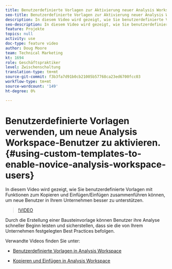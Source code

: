 ```yaml
---
title: Benutzerdefinierte Vorlagen zur Aktivierung neuer Analysis Workspace-Benutzer verwenden
seo-title: Benutzerdefinierte Vorlagen zur Aktivierung neuer Analysis Workspace-Benutzer verwenden
description: In diesem Video wird gezeigt, wie Sie benutzerdefinierte Vorlagen mit Funktionen zum Kopieren und Einfügen/Einfügen zusammenführen können, um neue Benutzer in Ihrem Unternehmen besser zu unterstützen.
seo-description: In diesem Video wird gezeigt, wie Sie benutzerdefinierte Vorlagen mit Funktionen zum Kopieren und Einfügen/Einfügen zusammenführen können, um neue Benutzer in Ihrem Unternehmen besser zu unterstützen.
feature: Projekte
topics: null
activity: use
doc-type: feature video
author: Doug Moore
team: Technical Marketing
kt: 1694
role: Geschäftspraktiker
level: Zwischenschaltung
translation-type: tm+mt
source-git-commit: f3b3fa7d91b0cb21005b57768ca23ed6700fcc03
workflow-type: tm+mt
source-wordcount: '149'
ht-degree: 0%

---
```



# Benutzerdefinierte Vorlagen verwenden, um neue Analysis Workspace-Benutzer zu aktivieren.{#using-custom-templates-to-enable-novice-analysis-workspace-users}

In diesem Video wird gezeigt, wie Sie benutzerdefinierte Vorlagen mit Funktionen zum Kopieren und Einfügen/Einfügen zusammenführen können, um neue Benutzer in Ihrem Unternehmen besser zu unterstützen.

>[!VIDEO](https://video.tv.adobe.com/v/23234/?quality=12)

Durch die Erstellung einer Bausteinvorlage können Benutzer ihre Analyse schneller Beginn leisten und sicherstellen, dass sie die von Ihrem Unternehmen festgelegten Best Practices befolgen.

Verwandte Videos finden Sie unter:

* [Benutzerdefinierte Vorlagen in Analysis Workspace](https://helpx.adobe.com/analytics/kt/using/create-manage-custom-templates-analysis-workspace-feature-video-use.html)

* [Kopieren und Einfügen in Analysis Workspace](https://helpx.adobe.com/analytics/kt/using/copy-insert-analysis-workspace-feature-video-use.html)